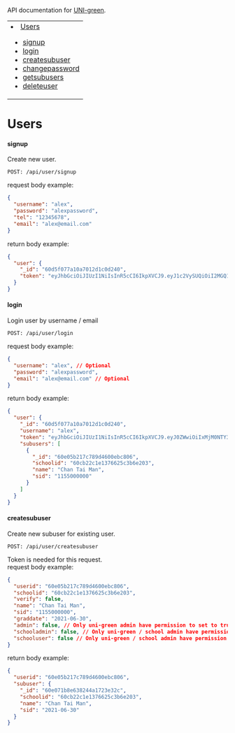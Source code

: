 API documentation for [UNI-green](https://github.com/samuelch727/UNI-green).

<table>
  <tr>
    <td valign="top">
    <li><a href="#Users">Users</a></li>
        <ul>
          <li><a href="#signup">signup</a></li>
          <li><a href="#login">login</a></li>
          <li><a href="#createsubuser">createsubuser</a></li>
          <li><a href="#changepassword">changepassword</a></li>
          <li><a href="#getsubusers">getsubusers</a></li>
          <li><a href="#deleteuser">deleteuser</a></li>
        </ul>
    </td>
  </tr>
</table>

# Users

#### signup

Create new user.

```
POST: /api/user/signup
```

request body example:

```json
{
  "username": "alex",
  "password": "alexpassword",
  "tel": "12345678",
  "email": "alex@email.com"
}
```

return body example:

```json
{
  "user": {
    "_id": "60d5f077a10a7012d1c0d240",
    "token": "eyJhbGciOiJIUzI1NiIsInR5cCI6IkpXVCJ9.eyJ1c2VySUQiOiI2MGQ1ZjA3N2ExMGE3MDEyZDFjMGQyNDAiLCJlbWFpbCI6InNhbXVlbEBlbWFpbC5jb20iLCJ1c2VybmFtZSI6InNhbXVlbGNoIiwiaWF0IjoxNjI0NjMzNDYzLCJleHAiOjE2MjQ2MzUyNjN9.FXDVgHWzAV4mole9EPYFwgDgUeJC4bkdOYAHN2rlNi0"
  }
}
```

#### login

Login user by username / email

```
POST: /api/user/login
```

request body example:

```json
{
  "username": "alex", // Optional
  "password": "alexpassword",
  "email": "alex@email.com" // Optional
}
```

return body example:

```json
{
  "user": {
    "_id": "60d5f077a10a7012d1c0d240",
    "username": "alex",
    "token": "eyJhbGciOiJIUzI1NiIsInR5cCI6IkpXVCJ9.eyJ0ZWwiOiIxMjM0NTY3OCIsImVtYWlsIjoidGVzdGVtYWlsQGVtYWlsLmNvbSIsInVzZXJJRCI6IjYwZTA1YjIwN2M3ODlkNDYwMGViYzdmMiIsInVzZXJuYW1lIjoidGVzdHVzZXIiLCJzdWJ1c2VycyI6WyI2MGUwNWIyMTdjNzg5ZDQ2MDBlYmM4MDYiXSwiaWF0IjoxNjI1MzIxNDg1LCJleHAiOjE2MjUzMjMyODV9.cViUZvDPL_Eo6_y3i2Oar1y8quCLtAvHUHS1GkzHBNI",
    "subusers": [
      {
        "_id": "60e05b217c789d4600ebc806",
        "schoolid": "60cb22c1e1376625c3b6e203",
        "name": "Chan Tai Man",
        "sid": "1155000000"
      }
    ]
  }
}
```

#### createsubuser

Create new subuser for existing user.

```
POST: /api/user/createsubuser
```

Token is needed for this request.  
request body example:

```json
{
  "userid": "60e05b217c789d4600ebc806",
  "schoolid": "60cb22c1e1376625c3b6e203",
  "verify": false,
  "name": "Chan Tai Man",
  "sid": "1155000000",
  "graddate": "2021-06-30",
  "admin": false, // Only uni-green admin have permission to set to true
  "schooladmin": false, // Only uni-green / school admin have permission to set to true
  "schooluser": false // Only uni-green / school admin have permission to set to true
}
```

return body example:

```json
{
  "userid": "60e05b217c789d4600ebc806",
  "subuser": {
    "_id": "60e071b8e638244a1723e32c",
    "schoolid": "60cb22c1e1376625c3b6e203",
    "name": "Chan Tai Man",
    "sid": "2021-06-30"
  }
}
```
